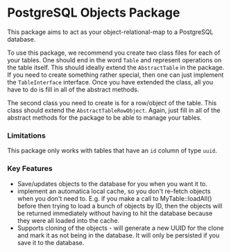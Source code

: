 PostgreSQL Objects Package
==========================

This package aims to act as your object-relational-map to a PostgreSQL database.

To use this package, we recommend you create two class files for each of your tables.
One should end in the word `Table` and represent operations on the table itself. 
This should ideally extend the `AbstractTable` in the package.
If you need to create something rather special, then one can just implement the `TableInterface` interface. 
Once you have extended the class, all you have to do is fill in all of the abstract methods.

The second class you need to create is for a row/object of the table. This class should extend the `AbstractTableRowObject`. 
Again, just fill in all of the abstract methods for the package to be able to manage your tables.


### Limitations
This package only works with tables that have an `id` column of type `uuid`.

### Key Features
- Save/updates objects to the database for you when you want it to.
- implement an automatica local cache, so you don't re-fetch objects when you don't need to. 
E.g. if you make a call to MyTable::loadAll() before then trying to load a bunch of objects by ID, then the objects will be returned immediately without having to hit the database because they were all loaded into the cache.
- Supports cloning of the objects - will generate a new UUID for the clone and mark it as not being in the database. It will only be persisted if you save it to the database.

